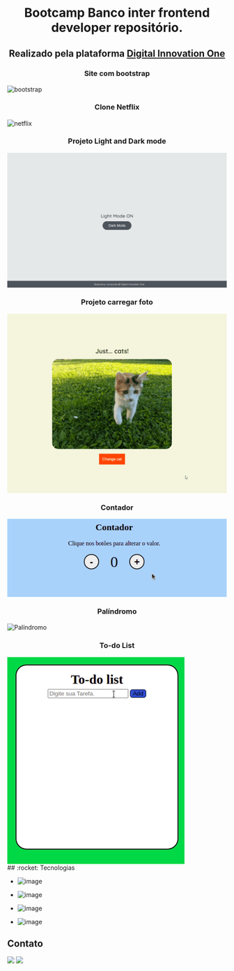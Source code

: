 <h1 align="center">
Bootcamp Banco inter frontend developer repositório.
</h1>
<div>
<h2 align="center">Realizado pela plataforma <u>Digital Innovation One</u></h2>
  <h3 align="center">Site com bootstrap</h3>
  <img align="center" alt="bootstrap" src="./Pagina com bootstrap/bootstrap/img/site.gif"> 
</div> 
<div>
  <h3 align="center">Clone Netflix</h3>
  <img align="center" alt="netflix" src="./clone-netflix/assets/img/netflix.gif"> 
</div>
<div>
  <h3 align="center">Projeto Light and Dark mode</h3>
  <img align="center" alt="light-dark" src="./Projeto -Light-Dark-Mode/dark-mode-exercicio.gif"> 
</div>
<div>
  <h3 align="center">Projeto carregar foto</h3>
  <img align="center" alt="fotos" src="./Projeto-carregar-fotos/api-cats.gif"> 
</div>
<div>
  <h3 align="center">Contador</h3>
  <img align="center" alt="Contador" src="./Projeto-Contador/contador.gif"> 
</div>
<div>
  <h3 align="center">Palíndromo</h3>
  <img align="center" alt="Palíndromo" src="./Projeto-palíndromo/palidrome.gif"> 
</div>
<div>
  <h3 align="center">To-do List</h3>
  <img align="center" alt="to-do-list" src="./Projeto-To-do list/todolist.gif"> 
</div>
## :rocket: Tecnologias

- ![image](https://img.shields.io/badge/HTML5-E34F26?style=for-the-badge&logo=html5&logoColor=white)
  >
- ![image](https://img.shields.io/badge/JavaScript-323330?style=for-the-badge&logo=javascript&logoColor=F7DF1E)
  >
- ![image](https://img.shields.io/badge/Bootstrap-563D7C?style=for-the-badge&logo=bootstrap&logoColor=white)
  >
- ![image](https://img.shields.io/badge/jQuery-0769AD?style=for-the-badge&logo=jquery&logoColor=white)

## Contato

<div> 
  <a href = "mailto:doug1306@gmail.com"><img src="https://img.shields.io/badge/-Gmail-%23333?style=for-the-badge&logo=gmail&logoColor=white" target="_blank"></a>
  <a href="https://www.linkedin.com/in/douglas-dos-santos-oliveira-762a7411b/" target="_blank"><img src="https://img.shields.io/badge/-LinkedIn-%230077B5?style=for-the-badge&logo=linkedin&logoColor=white" target="_blank"></a> 
 
</div>
